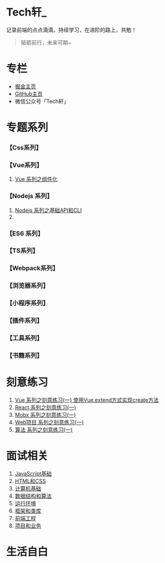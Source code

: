 # Tech轩_

记录前端的点点滴滴，持续学习，在进阶的路上，共勉！

> 砥砺前行，未来可期~

# 专栏

- [掘金主页](https://juejin.im/user/166781500005421/posts)
- [GitHub主页](https://github.com/Sofiya-xuanxuan/Blog)
- 微信公众号「Tech轩」

# 专题系列

### 【Css系列】



### 【Vue系列】

1. [Vue 系列之组件化](https://github.com/Sofiya-xuanxuan/Blog/issues/1)

### 【Nodejs 系列】

1. [Nodejs 系列之基础API和CLI]()
2. 

### 【ES6 系列】

### 【TS系列】

### 【Webpack系列】

### 【浏览器系列】

### 【小程序系列】

### 【插件系列】

### 【工具系列】

### 【书籍系列】

# 刻意练习

1. [Vue 系列之刻意练习(一) 使用Vue.extend方式实现create方法]()
2. [React 系列之刻意练习(一)]()
3. [Mobx 系列之刻意练习(一)]()
4. [Web项目 系列之刻意练习(一)]()
5. [算法 系列之刻意练习(一)]()

# 面试相关

1. [JavaScript基础](https://github.com/Sofiya-xuanxuan/Blog/tree/master/interview_related/JavaScript%E5%9F%BA%E7%A1%80)
2. [HTML和CSS](https://github.com/Sofiya-xuanxuan/Blog/tree/master/interview_related/HTML%E5%92%8CCSS)
3. [计算机基础](https://github.com/Sofiya-xuanxuan/Blog/tree/master/interview_related/%E8%AE%A1%E7%AE%97%E6%9C%BA%E5%9F%BA%E7%A1%80)
4. [数据结构和算法](https://github.com/Sofiya-xuanxuan/Blog/tree/master/interview_related/%E6%95%B0%E6%8D%AE%E7%BB%93%E6%9E%84%E5%92%8C%E7%AE%97%E6%B3%95)
5. [运行环境](https://github.com/Sofiya-xuanxuan/Blog/tree/master/interview_related/%E8%BF%90%E8%A1%8C%E7%8E%AF%E5%A2%83)
6. [框架和类库](https://github.com/Sofiya-xuanxuan/Blog/tree/master/interview_related/%E6%A1%86%E6%9E%B6%E5%92%8C%E7%B1%BB%E5%BA%93)
7. [前端工程](https://github.com/Sofiya-xuanxuan/Blog/tree/master/interview_related/%E5%89%8D%E7%AB%AF%E5%B7%A5%E7%A8%8B)
8. [项目和业务](https://github.com/Sofiya-xuanxuan/Blog/tree/master/interview_related/%E9%A1%B9%E7%9B%AE%E5%92%8C%E4%B8%9A%E5%8A%A1)

# 生活自白



































​																

